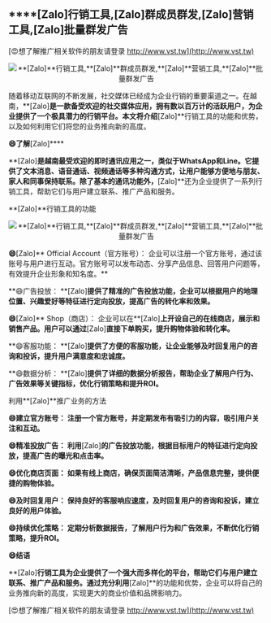 ## ****[Zalo]**行销工具,**[Zalo]**群成员群发,**[Zalo]**营销工具,**[Zalo]**批量群发广告**

[😍想了解推广相关软件的朋友请登录 http://www.vst.tw](http://www.vst.tw)

 <center><img src="https://vst.tw/MP4/tuiguang/png/7.png" alt="**[Zalo]**行销工具,**[Zalo]**群成员群发,**[Zalo]**营销工具,**[Zalo]**批量群发广告"></center>

随着移动互联网的不断发展，社交媒体已经成为企业行销的重要渠道之一。在越南，**[Zalo]**是一款备受欢迎的社交媒体应用，拥有数以百万计的活跃用户，为企业提供了一个极具潜力的行销平台。本文将介绍**[Zalo]**行销工具的功能和优势，以及如何利用它们将您的业务推向新的高度。

**😄了解**[Zalo]****

**[Zalo]**是越南最受欢迎的即时通讯应用之一，类似于WhatsApp和Line。它提供了文本消息、语音通话、视频通话等多种沟通方式，让用户能够方便地与朋友、家人和同事保持联系。除了基本的通讯功能外，**[Zalo]**还为企业提供了一系列行销工具，帮助它们与用户建立联系、推广产品和服务。

**[Zalo]**行销工具的功能

 <center><img src="https://vst.tw/MP4/tuiguang/png/8.png" alt="**[Zalo]**行销工具,**[Zalo]**群成员群发,**[Zalo]**营销工具,**[Zalo]**批量群发广告"></center>

**😄**[Zalo]** Official Account（官方账号）： 企业可以注册一个官方账号，通过该账号与用户进行互动。官方账号可以发布动态、分享产品信息、回答用户问题等，有效提升企业形象和知名度。**

**😄广告投放： **[Zalo]**提供了精准的广告投放功能，企业可以根据用户的地理位置、兴趣爱好等特征进行定向投放，提高广告的转化率和效果。**

**😄**[Zalo]** Shop（商店）： 企业可以在**[Zalo]**上开设自己的在线商店，展示和销售产品。用户可以通过**[Zalo]**直接下单购买，提升购物体验和转化率。**

**😄客服功能： **[Zalo]**提供了方便的客服功能，让企业能够及时回复用户的咨询和投诉，提升用户满意度和忠诚度。**

**😄数据分析： **[Zalo]**提供了详细的数据分析报告，帮助企业了解用户行为、广告效果等关键指标，优化行销策略和提升ROI。**

利用**[Zalo]**推广业务的方法

**😄建立官方账号： 注册一个官方账号，并定期发布有吸引力的内容，吸引用户关注和互动。**

**😄精准投放广告： 利用**[Zalo]**的广告投放功能，根据目标用户的特征进行定向投放，提高广告的曝光和点击率。**

**😄优化商店页面： 如果有线上商店，确保页面简洁清晰，产品信息完整，提供便捷的购物体验。**

**😄及时回复用户： 保持良好的客服响应速度，及时回复用户的咨询和投诉，建立良好的用户体验。**

**😄持续优化策略： 定期分析数据报告，了解用户行为和广告效果，不断优化行销策略，提升ROI。**

**😄结语**

**[Zalo]**行销工具为企业提供了一个强大而多样化的平台，帮助它们与用户建立联系、推广产品和服务。通过充分利用**[Zalo]**的功能和优势，企业可以将自己的业务推向新的高度，实现更大的商业价值和品牌影响力。

[😍想了解推广相关软件的朋友请登录 http://www.vst.tw](http://www.vst.tw)



